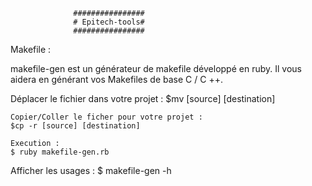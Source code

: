                   ################
                  # Epitech-tools#
                  ################

Makefile :

  makefile-gen est un générateur de makefile développé en ruby.
  Il vous aidera en générant vos Makefiles de base C / C ++.

Déplacer le fichier dans votre projet : 
$mv [source] [destination]
```
Copier/Coller le ficher pour votre projet : 
$cp -r [source] [destination]

Execution : 
$ ruby makefile-gen.rb
```

Afficher les usages : 
$ makefile-gen -h
```
